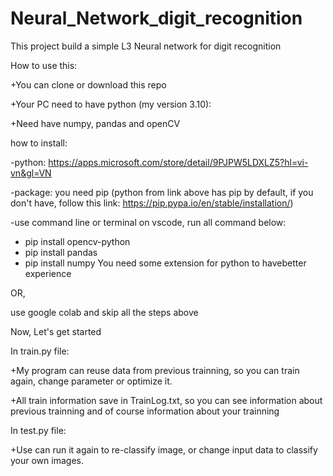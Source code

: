 # Neural_Network_digit_recognition
This project build a simple L3 Neural network for digit recognition

How to use this:

+You can clone or download this repo

+Your PC need to have python (my version 3.10):

+Need have numpy, pandas and openCV

how to install:

-python: https://apps.microsoft.com/store/detail/9PJPW5LDXLZ5?hl=vi-vn&gl=VN

-package: you need pip (python from link above has pip by default, if you don't have, follow this link: https://pip.pypa.io/en/stable/installation/)

-use command line or terminal on vscode, run all command below:
+ pip install opencv-python
+ pip install pandas
+ pip install numpy
You need some extension for python to havebetter experience

OR,

use google colab and skip all the steps above

Now, Let's get started


In train.py file:
 
 +My program can reuse data from previous trainning, so you can train again, change parameter or optimize it.
 
 +All train information save in TrainLog.txt, so you can see information about previous trainning and of course information about your trainning

In test.py file:
 
 +Use can run it again to re-classify image, or change input data to classify your own images.












